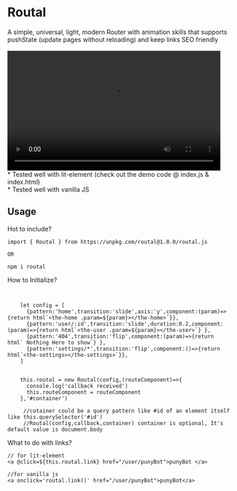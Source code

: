
<h1>Routal</h1>
 A simple, universal, light, modern Router with animation skills that supports pushState (update pages without reloading) and keep links SEO friendly
 <br> <br>
<video id="gif-mp4" poster="" style="margin:0;padding:0" width="480" height="270" autoplay="" loop="">
                <source src="https://media2.giphy.com/media/Ss69lZORpmRxeg0PJW/giphy.mp4" type="video/mp4; codecs=&quot;avc1.42E01E, mp4a.40.2&quot;">
                <img src="https://media2.giphy.com/media/Ss69lZORpmRxeg0PJW/giphy.gif" title="Your browser does not support the mp4 video codec.">
            </video>
  <br>
* Tested well with lit-element (check out the demo code @ index.js & index.html)<br>
* Tested well with vanilla JS<br>


## Usage

Hot to include?
```
import { Routal } from https://unpkg.com/routal@1.0.0/routal.js

OR

npm i routal
```

How to Initialize?
```


    let config = [
      {pattern:'home',transition:'slide',axis:'y',component:(param)=>{return html`<the-home .param=${param}></the-home>`}},
      {pattern:'user/:id',transition:'slide',duration:0.2,component:(param)=>{return html`<the-user .param=${param}></the-user>`} },
      {pattern:'404',transition:'flip',component:(param)=>{return html` Nothing Here to show`} },
      {pattern:'settings/*',transition:'flip',component:()=>{return html`<the-settings></the-settings>`}},
    ]
    

    this.routal = new Routal(config,(routeComponent)=>{
      console.log('callback received')
      this.routeComponent = routeComponent
    },'#container')

     //cotainer could be a query pattern like #id of an element itself like this.querySelector('#id')
     //Routal(config,callback,container) container is optional, It's default value is document.body

```

What to do with links?
```
// for lit-element
<a @click=${this.routal.link} href="/user/punyBot">punyBot </a> 

//for vanilla js
<a onclick='routal.link()' href="/user/punyBot">punyBot</a>
```